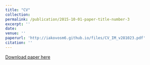 ```yaml
---
title: "CV"
collection: 
permalink: /publication/2015-10-01-paper-title-number-3
excerpt: ''
date: 
venue: ''
paperurl: 'http://iakovosm6.github.io/files/CV_IM_v281023.pdf'
citation: ''
---
```



[Download paper here](http://iakovosm6.github.io/files/CV_IM_v281023.pdf)



